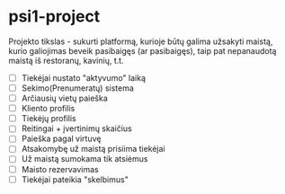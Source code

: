 # psi1-project
Projekto tikslas - sukurti platformą, kurioje būtų galima užsakyti maistą, kurio galiojimas beveik pasibaigęs (ar pasibaigęs), taip pat nepanaudotą maistą iš restoranų,
kavinių, t.t.


- [ ] Tiekėjai nustato "aktyvumo" laiką
- [ ] Sekimo(Prenumeratų) sistema
- [ ] Arčiausių vietų paieška
- [ ] Kliento profilis
- [ ] Tiekėjų profilis
- [ ] Reitingai + įvertinimų skaičius
- [ ] Paieška pagal virtuvę
- [ ] Atsakomybę už maistą prisiima tiekėjai
- [ ] Už maistą sumokama tik atsiėmus
- [ ] Maisto rezervavimas
- [ ] Tiekėjai pateikia "skelbimus"
